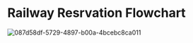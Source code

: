 # Railway Resrvation Flowchart
![087d58df-5729-4897-b00a-4bcebc8ca011](https://user-images.githubusercontent.com/63697084/161427925-2d0012f8-2580-48d8-83c6-7474309fb98c.jpg)
